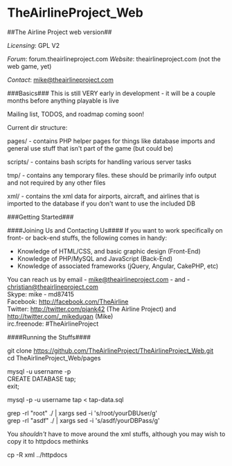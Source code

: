 TheAirlineProject_Web
=====================

##The Airline Project web version##

<i>Licensing</i>: GPL V2

<i>Forum</i>: forum.theairlineproject.com
<i>Website</i>: theairlineproject.com (not the web game, yet)

<i>Contact</i>: mike@theairlineproject.com

###Basics###
This is still VERY early in development - it will be a couple months before anything playable is live

Mailing list, TODOS, and roadmap coming soon!

Current dir structure:

pages/ - contains PHP helper pages for things like database imports and general use stuff that isn't part of the game (but could be)

scripts/ - contains bash scripts for handling various server tasks

tmp/ - contains any temporary files. these should be primarily info output and not required by any other files

xml/ - contains the xml data for airports, aircraft, and airlines that is imported to the database if you don't want to use the included DB

###Getting Started###

####Joining Us and Contacting Us####
If you want to work specifically on front- or back-end stuffs, the following comes in handy: 

* Knowledge of HTML/CSS, and basic graphic design (Front-End)
* Knowledge of PHP/MySQL and JavaScript (Back-End)
* Knowledge of associated frameworks (jQuery, Angular, CakePHP, etc)

You can reach us by email - mike@theairlineproject.com - and - christian@theairlineproject.com<br />
Skype: mike - md87415<br />
Facebook: http://facebook.com/TheAirline<br />
Twitter: http://twitter.com/pjank42 (The Airline Project) and http://twitter.com/_mikedugan (Mike)<br />
irc.freenode: #TheAirlineProject<br />

####Running the Stuffs####

git clone https://github.com/TheAirlineProject/TheAirlineProject_Web.git<br />
cd TheAirlineProject_Web/pages

mysql -u username -p <br />
CREATE DATABASE tap;<br />
exit;

mysql -p -u username tap < tap-data.sql

grep -rl "root" ./ | xargs sed -i 's/root/yourDBUser/g'<br />
grep -rl "asdf" ./ | xargs sed -i 's/asdf/yourDBPass/g'<br />

You *shouldn't* have to move around the xml stuffs, although you may wish to copy it to httpdocs methinks

cp -R xml ../httpdocs




